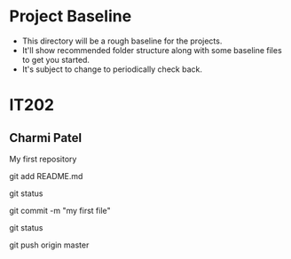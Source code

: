 # Project Baseline
- This directory will be a rough baseline for the projects.
- It'll show recommended folder structure along with some baseline files to get you started.
- It's subject to change to periodically check back.

# IT202
## Charmi Patel


My first repository

git add README.md

git status

git commit -m "my first file"

git status

git push origin master


